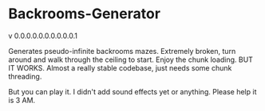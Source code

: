 # Backrooms-Generator
v 0.0.0.0.0.0.0.0.0.0.1

Generates pseudo-infinite backrooms mazes.
Extremely broken, turn around and walk through the ceiling to start.
Enjoy the chunk loading.
BUT IT WORKS.
Almost a really stable codebase, just needs some chunk threading.

But you can play it.
I didn't add sound effects yet or anything.
Please help it is 3 AM.
